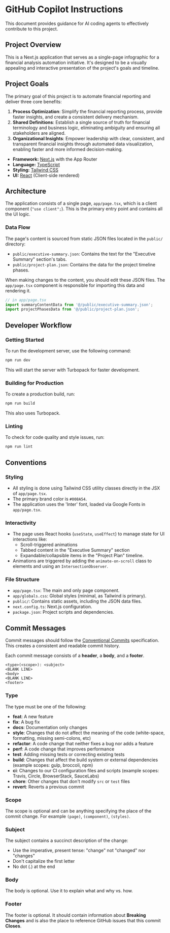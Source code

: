 # GitHub Copilot Instructions

This document provides guidance for AI coding agents to effectively contribute to this project.

## Project Overview

This is a Next.js application that serves as a single-page infographic for a financial analysis automation initiative. It's designed to be a visually appealing and interactive presentation of the project's goals and timeline.

## Project Goals

The primary goal of this project is to automate financial reporting and deliver three core benefits:

1.  **Process Optimization**: Simplify the financial reporting process, provide faster insights, and create a consistent delivery mechanism.
2.  **Shared Definitions**: Establish a single source of truth for financial terminology and business logic, eliminating ambiguity and ensuring all stakeholders are aligned.
3.  **Organizational Insights**: Empower leadership with clear, consistent, and transparent financial insights through automated data visualization, enabling faster and more informed decision-making.

- **Framework:** [Next.js](https://nextjs.org/) with the App Router
- **Language:** [TypeScript](https://www.typescriptlang.org/)
- **Styling:** [Tailwind CSS](https://tailwindcss.com/)
- **UI:** [React](https://reactjs.org/) (Client-side rendered)

## Architecture

The application consists of a single page, `app/page.tsx`, which is a client component (`"use client";`). This is the primary entry point and contains all the UI logic.

### Data Flow

The page's content is sourced from static JSON files located in the `public/` directory:

- `public/executive-summary.json`: Contains the text for the "Executive Summary" section's tabs.
- `public/project-plan.json`: Contains the data for the project timeline phases.

When making changes to the content, you should edit these JSON files. The `app/page.tsx` component is responsible for importing this data and rendering it.

```typescript
// in app/page.tsx
import summaryContentData from '@/public/executive-summary.json';
import projectPhasesData from '@/public/project-plan.json';
```

## Developer Workflow

### Getting Started

To run the development server, use the following command:

```bash
npm run dev
```

This will start the server with Turbopack for faster development.

### Building for Production

To create a production build, run:

```bash
npm run build
```

This also uses Turbopack.

### Linting

To check for code quality and style issues, run:

```bash
npm run lint
```

## Conventions

### Styling

- All styling is done using Tailwind CSS utility classes directly in the JSX of `app/page.tsx`.
- The primary brand color is `#008A54`.
- The application uses the 'Inter' font, loaded via Google Fonts in `app/page.tsx`.

### Interactivity

- The page uses React hooks (`useState`, `useEffect`) to manage state for UI interactions like:
  - Scroll-triggered animations
  - Tabbed content in the "Executive Summary" section
  - Expandable/collapsible items in the "Project Plan" timeline.
- Animations are triggered by adding the `animate-on-scroll` class to elements and using an `IntersectionObserver`.

### File Structure

- `app/page.tsx`: The main and only page component.
- `app/globals.css`: Global styles (minimal, as Tailwind is primary).
- `public/`: Contains static assets, including the JSON data files.
- `next.config.ts`: Next.js configuration.
- `package.json`: Project scripts and dependencies.

## Commit Messages

Commit messages should follow the [Conventional Commits](https://www.conventionalcommits.org/en/v1.0.0/) specification. This creates a consistent and readable commit history.

Each commit message consists of a **header**, a **body**, and a **footer**.

```
<type>(<scope>): <subject>
<BLANK LINE>
<body>
<BLANK LINE>
<footer>
```

### Type

The type must be one of the following:

-   **feat**: A new feature
-   **fix**: A bug fix
-   **docs**: Documentation only changes
-   **style**: Changes that do not affect the meaning of the code (white-space, formatting, missing semi-colons, etc)
-   **refactor**: A code change that neither fixes a bug nor adds a feature
-   **perf**: A code change that improves performance
-   **test**: Adding missing tests or correcting existing tests
-   **build**: Changes that affect the build system or external dependencies (example scopes: gulp, broccoli, npm)
-   **ci**: Changes to our CI configuration files and scripts (example scopes: Travis, Circle, BrowserStack, SauceLabs)
-   **chore**: Other changes that don't modify `src` or `test` files
-   **revert**: Reverts a previous commit

### Scope

The scope is optional and can be anything specifying the place of the commit change. For example `(page)`, `(component)`, `(styles)`.

### Subject

The subject contains a succinct description of the change:

-   Use the imperative, present tense: "change" not "changed" nor "changes"
-   Don't capitalize the first letter
-   No dot (.) at the end

### Body

The body is optional. Use it to explain what and why vs. how.

### Footer

The footer is optional. It should contain information about **Breaking Changes** and is also the place to reference GitHub issues that this commit **Closes**.
